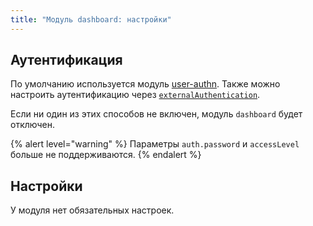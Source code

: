```yaml
---
title: "Модуль dashboard: настройки"
---
```


## Аутентификация

По умолчанию используется модуль [user-authn](/modules/user-authn/). Также можно настроить аутентификацию через [`externalAuthentication`](examples.html).

Если ни один из этих способов не включен, модуль `dashboard` будет отключен.

{% alert level="warning" %}
Параметры `auth.password` и `accessLevel` больше не поддерживаются.
{% endalert %}

## Настройки

У модуля нет обязательных настроек.

<!-- SCHEMA -->
